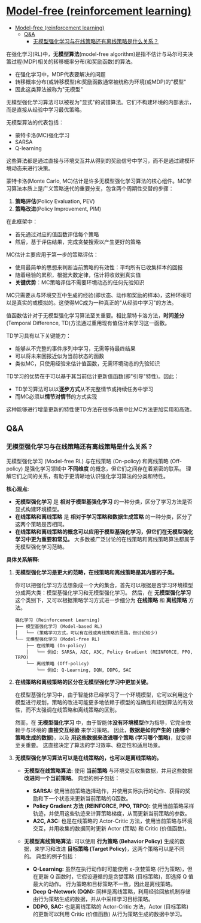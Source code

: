# [Model-free (reinforcement learning)](https://en.wikipedia.org/wiki/Model-free_(reinforcement_learning))

- [Model-free (reinforcement learning)](#model-free-reinforcement-learning)
  - [Q\&A](#qa)
    - [无模型强化学习与在线策略还有离线策略是什么关系？](#无模型强化学习与在线策略还有离线策略是什么关系)

在强化学习(RL)中，**无模型算法**(model-free algorithm)是指不估计与马尔可夫决策过程(MDP)相关的转移概率分布(和奖励函数)的算法。

- 在强化学习中，MDP代表要解决的问题
- 转移概率分布(或转移模型)和奖励函数通常被统称为环境(或MDP)的"模型"
- 因此这类算法被称为"无模型"

无模型强化学习算法可以被视为"显式"的试错算法。它们不构建环境的内部表示，而是直接从经验中学习最优策略。

无模型算法的代表包括：
- 蒙特卡洛(MC)强化学习
- SARSA
- Q-learning

这些算法都是通过直接与环境交互并从得到的奖励信号中学习，而不是通过建模环境动态来进行决策。

蒙特卡洛(Monte Carlo, MC)估计是许多无模型强化学习算法的核心组件。MC学习算法本质上是广义策略迭代的重要分支，包含两个周期性交替的步骤：

1. **策略评估**(Policy Evaluation, PEV)
2. **策略改进**(Policy Improvement, PIM)

在此框架中：
- 首先通过对应的值函数评估每个策略
- 然后，基于评估结果，完成贪婪搜索以产生更好的策略

MC估计主要应用于第一步的策略评估：
- 使用最简单的思想来判断当前策略的有效性：平均所有已收集样本的回报
- 随着经验的累积，根据大数定律，估计将收敛到真实值
- **关键优势**：MC策略评估不需要环境动态的任何先验知识

MC只需要从与环境交互中生成的经验(即状态、动作和奖励的样本)，这种环境可以是真实的或模拟的。这使得MC成为一种真正的"从经验中学习"的方法。

值函数估计对于无模型强化学习算法至关重要。相比蒙特卡洛方法，**时间差分**(Temporal Difference, TD)方法通过重用现有值估计来学习这一函数。

TD学习具有以下关键能力：
- 能够从不完整的事件序列中学习，无需等待最终结果
- 可以将未来回报近似为当前状态的函数
- 类似MC，只使用经验来估计值函数，无需环境动态的先验知识

TD学习的优势在于可以基于其当前估计更新值函数(即"引导"特性)。因此：
- TD学习算法可以以**逐步方式**从不完整情节或持续任务中学习
- 而MC必须以**情节对情节**的方式实现

这种能够进行增量更新的特性使TD方法在很多场景中比MC方法更加实用和高效。

## Q&A

### 无模型强化学习与在线策略还有离线策略是什么关系？

无模型强化学习 (Model-free RL) 与在线策略 (On-policy) 和离线策略 (Off-policy) 是强化学习领域中 **不同维度** 的概念，但它们之间存在着紧密的联系。  理解它们之间的关系，有助于更清晰地认识强化学习算法的分类和特性。

**核心观点:**

* **无模型强化学习** 是 **相对于模型基强化学习** 的一种分类，区分了学习方法是否显式构建环境模型。
* **在线策略和离线策略** 是 **相对于学习策略和数据生成策略** 的一种分类，区分了这两个策略是否相同。
* **在线策略和离线策略的概念可以应用于模型基强化学习，但它们在无模型强化学习中更为重要和常见。**  大多数被广泛讨论的在线策略和离线策略算法都属于无模型强化学习范畴。

**具体关系解释:**

1. **无模型强化学习是更大的范畴，在线策略和离线策略是其内部的子类。**

   你可以把强化学习方法想象成一个大的集合，首先可以根据是否学习环境模型分成两大类：模型基强化学习和无模型强化学习。  然后，在 **无模型强化学习** 这个类别下，又可以根据策略学习方式进一步细分为 **在线策略** 和 **离线策略** 方法。

   ```
   强化学习 (Reinforcement Learning)
   ├── 模型基强化学习 (Model-based RL)
   │   └── (策略学习方式，可以有在线或离线策略的思路，但讨论较少)
   └── 无模型强化学习 (Model-free RL)
       ├── 在线策略 (On-policy)
       │   └── 例如: SARSA, A2C, A3C, Policy Gradient (REINFORCE, PPO, TRPO)
       └── 离线策略 (Off-policy)
           └── 例如: Q-Learning, DQN, DDPG, SAC
   ```

2. **在线策略和离线策略的区分在无模型强化学习中更加关键。**

   在模型基强化学习中，由于智能体已经学习了一个环境模型，它可以利用这个模型进行规划，策略的改进可能更多地依赖于模型的准确性和规划算法的有效性，而不太强调在线策略和离线策略的区别。

   然而，在 **无模型强化学习** 中，由于智能体**没有环境模型**作为指导，它完全依赖于与环境的 **直接交互经验** 来学习策略。  因此，**数据是如何产生的 (由哪个策略生成的数据)**，以及 **用这些数据来改进哪个策略 (学习哪个策略)**，就变得至关重要。  这直接决定了算法的学习效率、稳定性和适用场景。

3. **无模型强化学习算法可以是在线策略的，也可以是离线策略的。**

   * **无模型在线策略算法:**  使用 **当前策略** 与环境交互收集数据，并用这些数据 **改进同一个当前策略**。 典型的例子包括：
      * **SARSA:**  使用当前策略选择动作，并使用实际执行的动作、获得的奖励和下一个状态来更新当前策略的Q函数。
      * **Policy Gradient 方法 (REINFORCE, PPO, TRPO):**  使用当前策略采样轨迹，并使用这些轨迹来计算策略梯度，从而更新当前策略的参数。
      * **A2C, A3C:**  也是在线策略的 Actor-Critic 方法，使用当前策略与环境交互，并用收集的数据同时更新 Actor (策略) 和 Critic (价值函数)。

   * **无模型离线策略算法:**  可以使用 **行为策略 (Behavior Policy)** 生成的数据，来学习和改进 **目标策略 (Target Policy)**，这两个策略可以是不同的。  典型的例子包括：
      * **Q-Learning:**  虽然在执行动作时可能使用 ε-贪婪策略 (行为策略)，但在更新 Q 函数时，它假设遵循的是贪婪策略 (目标策略)，即选择 Q 值最大的动作。  行为策略和目标策略不一致，因此是离线策略。
      * **Deep Q-Network (DQN):**  同样是离线策略，利用经验回放机制存储由行为策略生成的数据，并从中采样学习目标策略。
      * **DDPG, SAC:**  也是离线策略的 Actor-Critic 方法，Actor (目标策略) 的更新可以利用 Critic (价值函数) 从行为策略生成的数据中学习。
